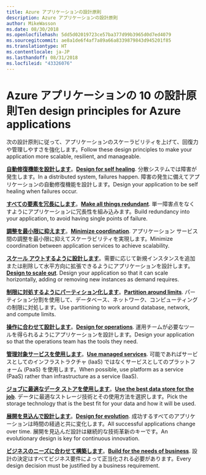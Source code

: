 ```yaml
---
title: Azure アプリケーションの設計原則
description: Azure アプリケーションの設計原則
author: MikeWasson
ms.date: 08/30/2018
ms.openlocfilehash: 5dd5d02019723ce57ba377d99b3965d0d7ed4079
ms.sourcegitcommit: ae8a1de6f4af7a89a66a8339879843d945201f85
ms.translationtype: HT
ms.contentlocale: ja-JP
ms.lasthandoff: 08/31/2018
ms.locfileid: "43326076"
---
```

# <a name="ten-design-principles-for-azure-applications"></a><span data-ttu-id="151b3-103">Azure アプリケーションの 10 の設計原則</span><span class="sxs-lookup"><span data-stu-id="151b3-103">Ten design principles for Azure applications</span></span>

<span data-ttu-id="151b3-104">次の設計原則に従って、アプリケーションのスケーラビリティを上げて、回復力や管理しやすさを強化します。</span><span class="sxs-lookup"><span data-stu-id="151b3-104">Follow these design principles to make your application more scalable, resilient, and manageable.</span></span> 

<span data-ttu-id="151b3-105">**[自動修復機能を設計します](self-healing.md)**。</span><span class="sxs-lookup"><span data-stu-id="151b3-105">**[Design for self healing](self-healing.md)**.</span></span> <span data-ttu-id="151b3-106">分散システムでは障害が発生します。</span><span class="sxs-lookup"><span data-stu-id="151b3-106">In a distributed system, failures happen.</span></span> <span data-ttu-id="151b3-107">障害の発生に備えてアプリケーションの自動修復機能を設計します。</span><span class="sxs-lookup"><span data-stu-id="151b3-107">Design your application to be self healing when failures occur.</span></span>

<span data-ttu-id="151b3-108">**[すべての要素を冗長にします](redundancy.md)**。</span><span class="sxs-lookup"><span data-stu-id="151b3-108">**[Make all things redundant](redundancy.md)**.</span></span> <span data-ttu-id="151b3-109">単一障害点をなくすようにアプリケーションに冗長性を組み込みます。</span><span class="sxs-lookup"><span data-stu-id="151b3-109">Build redundancy into your application, to avoid having single points of failure.</span></span>
 
<span data-ttu-id="151b3-110">**[調整を最小限に抑えます](minimize-coordination.md)**。</span><span class="sxs-lookup"><span data-stu-id="151b3-110">**[Minimize coordination](minimize-coordination.md)**.</span></span> <span data-ttu-id="151b3-111">アプリケーション サービス間の調整を最小限に抑えてスケーラビリティを実現します。</span><span class="sxs-lookup"><span data-stu-id="151b3-111">Minimize coordination between application services to achieve scalability.</span></span>
 
<span data-ttu-id="151b3-112">**[スケール アウトするように設計します](scale-out.md)**。需要に応じて新規インスタンスを追加または削除して水平方向に拡張できるようにアプリケーションを設計します。</span><span class="sxs-lookup"><span data-stu-id="151b3-112">**[Design to scale out](scale-out.md)**. Design your application so that it can scale horizontally, adding or removing new instances as demand requires.</span></span>

<span data-ttu-id="151b3-113">**[制限に対処するようにパーティション化します](partition.md)**。</span><span class="sxs-lookup"><span data-stu-id="151b3-113">**[Partition around limits](partition.md)**.</span></span> <span data-ttu-id="151b3-114">パーティション分割を使用して、データベース、ネットワーク、コンピューティングの制限に対処します。</span><span class="sxs-lookup"><span data-stu-id="151b3-114">Use partitioning to work around database, network, and compute limits.</span></span>

<span data-ttu-id="151b3-115">**[操作に合わせて設計します](design-for-operations.md)**。</span><span class="sxs-lookup"><span data-stu-id="151b3-115">**[Design for operations](design-for-operations.md)**.</span></span> <span data-ttu-id="151b3-116">運用チームが必要なツールを得られるようにアプリケーションを設計します。</span><span class="sxs-lookup"><span data-stu-id="151b3-116">Design your application so that the operations team has the tools they need.</span></span>

<span data-ttu-id="151b3-117">**[管理対象サービスを使用します](managed-services.md)**。</span><span class="sxs-lookup"><span data-stu-id="151b3-117">**[Use managed services](managed-services.md)**.</span></span> <span data-ttu-id="151b3-118">可能であればサービスとしてのインフラストラクチャ (IaaS) ではなくサービスとしてのプラットフォーム (PaaS) を使用します。</span><span class="sxs-lookup"><span data-stu-id="151b3-118">When possible, use platform as a service (PaaS) rather than infrastructure as a service (IaaS).</span></span>

<span data-ttu-id="151b3-119">**[ジョブに最適なデータ ストアを使用します](use-the-best-data-store.md)**。</span><span class="sxs-lookup"><span data-stu-id="151b3-119">**[Use the best data store for the job](use-the-best-data-store.md)**.</span></span> <span data-ttu-id="151b3-120">データに最適なストレージ技術とその使用方法を選択します。</span><span class="sxs-lookup"><span data-stu-id="151b3-120">Pick the storage technology that is the best fit for your data and how it will be used.</span></span> 
 
<span data-ttu-id="151b3-121">**[展開を見込んで設計します](design-for-evolution.md)**。</span><span class="sxs-lookup"><span data-stu-id="151b3-121">**[Design for evolution](design-for-evolution.md)**.</span></span> <span data-ttu-id="151b3-122">成功するすべてのアプリケーションは時間の経過と共に変化します。</span><span class="sxs-lookup"><span data-stu-id="151b3-122">All successful applications change over time.</span></span> <span data-ttu-id="151b3-123">展開を見込んだ設計は継続的な技術革新のキーです。</span><span class="sxs-lookup"><span data-stu-id="151b3-123">An evolutionary design is key for continuous innovation.</span></span>

<span data-ttu-id="151b3-124">**[ビジネスのニーズに合わせて構築します](build-for-business.md)**。</span><span class="sxs-lookup"><span data-stu-id="151b3-124">**[Build for the needs of business](build-for-business.md)**.</span></span> <span data-ttu-id="151b3-125">設計の決定はすべてビジネス要件によって正当化される必要があります。</span><span class="sxs-lookup"><span data-stu-id="151b3-125">Every design decision must be justified by a business requirement.</span></span>

